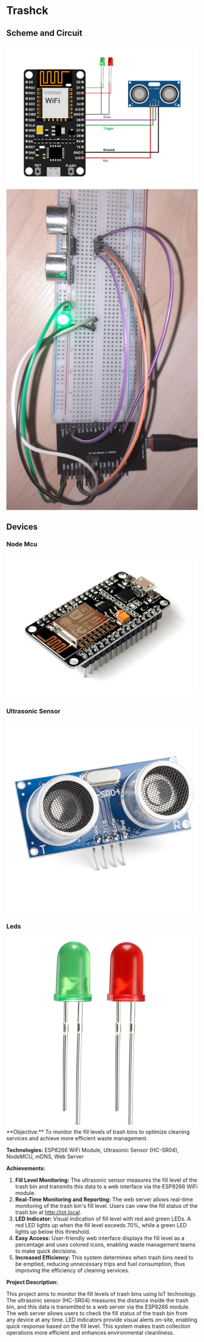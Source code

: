 # Trashck
<h2> Scheme and Circuit </h2>
<img src="https://github.com/mxy963/Trashck/blob/main/Photos/scheme.png">
<img src="https://github.com/mxy963/Trashck/blob/main/Photos/circuit.png"> 
<h2> Devices </h2>
<h3> Node Mcu </h3>
<img src="https://github.com/mxy963/Trashck/blob/main/Photos/mcu.png">
<h3> Ultrasonic Sensor </h3>
<img src="https://github.com/mxy963/Trashck/blob/main/Photos/ultrasonic.png">
<h3> Leds </h3>
<img src="https://github.com/mxy963/Trashck/blob/main/Photos/leds.png"> 
**Objective:** To monitor the fill levels of trash bins to optimize cleaning services and achieve more efficient waste management.

**Technologies:** ESP8266 WiFi Module, Ultrasonic Sensor (HC-SR04), NodeMCU, mDNS, Web Server

**Achievements:**

1. **Fill Level Monitoring:** The ultrasonic sensor measures the fill level of the trash bin and transmits this data to a web interface via the ESP8266 WiFi module.
2. **Real-Time Monitoring and Reporting:** The web server allows real-time monitoring of the trash bin's fill level. Users can view the fill status of the trash bin at http://iot.local.
3. **LED Indicator:** Visual indication of fill level with red and green LEDs. A red LED lights up when the fill level exceeds 70%, while a green LED lights up below this threshold.
4. **Easy Access:** User-friendly web interface displays the fill level as a percentage and uses colored icons, enabling waste management teams to make quick decisions.
5. **Increased Efficiency:** This system determines when trash bins need to be emptied, reducing unnecessary trips and fuel consumption, thus improving the efficiency of cleaning services.

**Project Description:**

This project aims to monitor the fill levels of trash bins using IoT technology. The ultrasonic sensor (HC-SR04) measures the distance inside the trash bin, and this data is transmitted to a web server via the ESP8266 module. The web server allows users to check the fill status of the trash bin from any device at any time. LED indicators provide visual alerts on-site, enabling quick response based on the fill level. This system makes trash collection operations more efficient and enhances environmental cleanliness.
